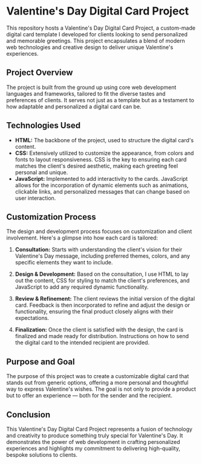 # Valentine's Day Digital Card Project

This repository hosts a Valentine's Day Digital Card Project, a custom-made digital card template I developed for clients looking to send personalized and memorable greetings. This project encapsulates a blend of modern web technologies and creative design to deliver unique Valentine's experiences.

## Project Overview

The project is built from the ground up using core web development languages and frameworks, tailored to fit the diverse tastes and preferences of clients. It serves not just as a template but as a testament to how adaptable and personalized a digital card can be.

## Technologies Used

- **HTML:** The backbone of the project, used to structure the digital card's content.
- **CSS:** Extensively utilized to customize the appearance, from colors and fonts to layout responsiveness. CSS is the key to ensuring each card matches the client's desired aesthetic, making each greeting feel personal and unique.
- **JavaScript:** Implemented to add interactivity to the cards. JavaScript allows for the incorporation of dynamic elements such as animations, clickable links, and personalized messages that can change based on user interaction.

## Customization Process

The design and development process focuses on customization and client involvement. Here's a glimpse into how each card is tailored:

1. **Consultation:** Starts with understanding the client's vision for their Valentine's Day message, including preferred themes, colors, and any specific elements they want to include.
   
2. **Design & Development:** Based on the consultation, I use HTML to lay out the content, CSS for styling to match the client's preferences, and JavaScript to add any required dynamic functionality.

3. **Review & Refinement:** The client reviews the initial version of the digital card. Feedback is then incorporated to refine and adjust the design or functionality, ensuring the final product closely aligns with their expectations.

4. **Finalization:** Once the client is satisfied with the design, the card is finalized and made ready for distribution. Instructions on how to send the digital card to the intended recipient are provided.

## Purpose and Goal

The purpose of this project was to create a customizable digital card that stands out from generic options, offering a more personal and thoughtful way to express Valentine's wishes. The goal is not only to provide a product but to offer an experience — both for the sender and the recipient.

## Conclusion

This Valentine's Day Digital Card Project represents a fusion of technology and creativity to produce something truly special for Valentine's Day. It demonstrates the power of web development in crafting personalized experiences and highlights my commitment to delivering high-quality, bespoke solutions to clients.

